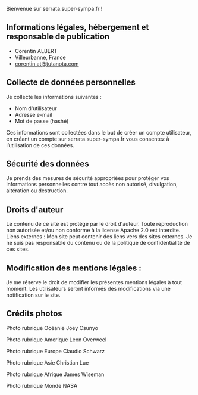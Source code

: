 Bienvenue sur serrata.super-sympa.fr !

## Informations légales, hébergement et responsable de publication

- Corentin ALBERT
- Villeurbanne, France
- corentin.at@tutanota.com

## Collecte de données personnelles

Je collecte les informations suivantes :
- Nom d'utilisateur
- Adresse e-mail
- Mot de passe (hashé)

Ces informations sont collectées dans le but de créer un compte utilisateur, en créant un compte sur serrata.super-sympa.fr vous consentez à l’utilisation de ces données.

## Sécurité des données

Je prends des mesures de sécurité appropriées pour protéger vos informations personnelles contre tout accès non autorisé, divulgation, altération ou destruction.

## Droits d'auteur

Le contenu de ce site est protégé par le droit d'auteur. Toute reproduction non autorisée et/ou non conforme à la license Apache 2.0 est interdite.
Liens externes :
Mon site peut contenir des liens vers des sites externes. Je ne suis pas responsable du contenu ou de la politique de confidentialité de ces sites.

## Modification des mentions légales :

Je me réserve le droit de modifier les présentes mentions légales à tout moment. Les utilisateurs seront informés des modifications via une notification sur le site.

## Crédits photos

Photo rubrique Océanie
Joey Csunyo

Photo rubrique Amerique
Leon Overweel

Photo rubrique Europe
Claudio Schwarz

Photo rubrique Asie
Christian Lue

Photo rubrique Afrique
James Wiseman

Photo rubrique Monde
NASA
